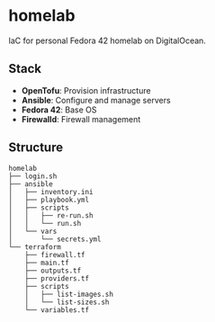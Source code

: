 # homelab

IaC for personal Fedora 42 homelab on DigitalOcean.

## Stack

- **OpenTofu**: Provision infrastructure
- **Ansible**: Configure and manage servers
- **Fedora 42**: Base OS
- **Firewalld**: Firewall management

## Structure

```
homelab
├── login.sh
├── ansible
│   ├── inventory.ini
│   ├── playbook.yml
│   ├── scripts
│   │   ├── re-run.sh
│   │   └── run.sh
│   └── vars
│       └── secrets.yml
└── terraform
    ├── firewall.tf
    ├── main.tf
    ├── outputs.tf
    ├── providers.tf
    ├── scripts
    │   ├── list-images.sh
    │   └── list-sizes.sh
    └── variables.tf
```
